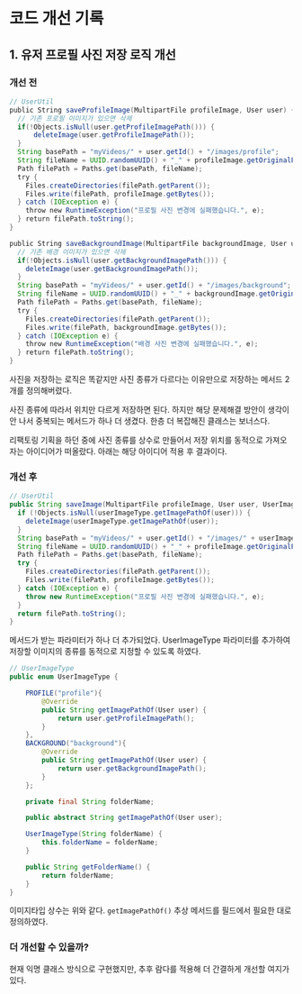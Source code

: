 # 코드 개선 기록

## 1. 유저 프로필 사진 저장 로직 개선
### 개선 전
```java
// UserUtil
public String saveProfileImage(MultipartFile profileImage, User user) { 
  // 기존 프로필 이미지가 있으면 삭제 
  if(!Objects.isNull(user.getProfileImagePath())) { 
      deleteImage(user.getProfileImagePath()); 
  } 
  String basePath = "myVideos/" + user.getId() + "/images/profile"; 
  String fileName = UUID.randomUUID() + "_" + profileImage.getOriginalFilename(); 
  Path filePath = Paths.get(basePath, fileName); 
  try {
    Files.createDirectories(filePath.getParent()); 
    Files.write(filePath, profileImage.getBytes()); 
  } catch (IOException e) {
    throw new RuntimeException("프로필 사진 변경에 실패했습니다.", e); 
  } return filePath.toString(); 
} 

public String saveBackgroundImage(MultipartFile backgroundImage, User user) { 
  // 기존 배경 이미지가 있으면 삭제 
  if(!Objects.isNull(user.getBackgroundImagePath())) { 
    deleteImage(user.getBackgroundImagePath()); 
  } 
  String basePath = "myVideos/" + user.getId() + "/images/background"; 
  String fileName = UUID.randomUUID() + "_" + backgroundImage.getOriginalFilename(); 
  Path filePath = Paths.get(basePath, fileName); 
  try {
    Files.createDirectories(filePath.getParent()); 
    Files.write(filePath, backgroundImage.getBytes()); 
  } catch (IOException e) {
    throw new RuntimeException("배경 사진 변경에 실패했습니다.", e); 
  } return filePath.toString(); 
}
```

사진을 저장하는 로직은 똑같지만 사진 종류가 다르다는 이유만으로 저장하는 메서드 2개를 정의해버렸다. 

사진 종류에 따라서 위치만 다르게 저장하면 된다. 하지만 해당 문제해결 방안이 생각이 안 나서 중복되는 메서드가 하나 더 생겼다. 한층 더 복잡해진 클래스는 보너스다.

리팩토링 기획을 하던 중에 사진 종류를 상수로 만들어서 저장 위치를 동적으로 가져오자는 아이디어가 떠올랐다. 아래는 해당 아이디어 적용 후 결과이다.

### 개선 후
```java
// UserUtil
public String saveImage(MultipartFile profileImage, User user, UserImageType userImageType) { 
  if (!Objects.isNull(userImageType.getImagePathOf(user))) {
    deleteImage(userImageType.getImagePathOf(user));
  }
  String basePath = "myVideos/" + user.getId() + "/images/" + userImageType.getFolderName();
  String fileName = UUID.randomUUID() + "_" + profileImage.getOriginalFilename();
  Path filePath = Paths.get(basePath, fileName);
  try {
    Files.createDirectories(filePath.getParent());
    Files.write(filePath, profileImage.getBytes());
  } catch (IOException e) {
    throw new RuntimeException("프로필 사진 변경에 실패했습니다.", e);
  }
  return filePath.toString();
}
```

메서드가 받는 파라미터가 하나 더 추가되었다. UserImageType 파라미터를 추가하여 저장할 이미지의 종류를 동적으로 지정할 수 있도록 하였다.

```java
// UserImageType
public enum UserImageType {

	PROFILE("profile"){
		@Override
		public String getImagePathOf(User user) {
			return user.getProfileImagePath();
		}
	},
	BACKGROUND("background"){
		@Override
		public String getImagePathOf(User user) {
			return user.getBackgroundImagePath();
		}
	};

	private final String folderName;

	public abstract String getImagePathOf(User user);

	UserImageType(String folderName) {
		this.folderName = folderName;
	}

	public String getFolderName() {
		return folderName;
	}
}
```

이미지타입 상수는 위와 같다. `getImagePathOf()` 추상 메서드를 필드에서 필요한 대로 정의하였다.

### 더 개선할 수 있을까?
현재 익명 클래스 방식으로 구현했지만, 추후 람다를 적용해 더 간결하게 개선할 여지가 있다.